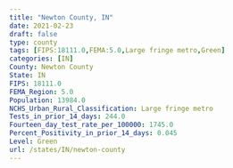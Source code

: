 ```yaml
---
title: "Newton County, IN"
date: 2021-02-23
draft: false
type: county
tags: [FIPS:18111.0,FEMA:5.0,Large fringe metro,Green]
categories: [IN]
County: Newton County
State: IN
FIPS: 18111.0
FEMA_Region: 5.0
Population: 13984.0
NCHS_Urban_Rural_Classification: Large fringe metro
Tests_in_prior_14_days: 244.0
Fourteen_day_test_rate_per_100000: 1745.0
Percent_Positivity_in_prior_14_days: 0.045
Level: Green
url: /states/IN/newton-county
---
```



